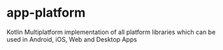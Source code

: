 # app-platform
 Kotlin Multiplatform implementation of all platform libraries which can be used in Android, iOS, Web and Desktop Apps
